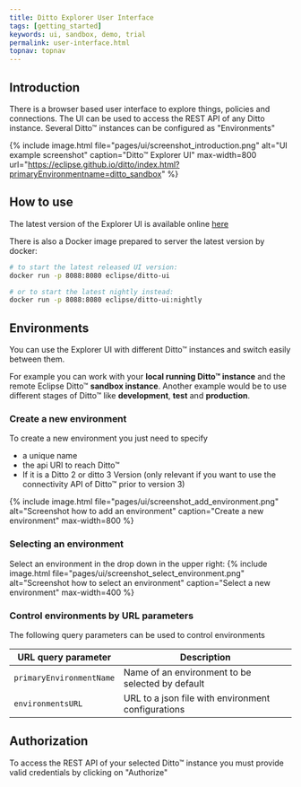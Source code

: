 ```yaml
---
title: Ditto Explorer User Interface
tags: [getting_started]
keywords: ui, sandbox, demo, trial
permalink: user-interface.html
topnav: topnav
---
```


## Introduction

There is a browser based user interface to explore things, policies and connections.
The UI can be used to access the REST API of any Ditto instance.
Several Ditto™ instances can be configured as "Environments"

{% include image.html file="pages/ui/screenshot_introduction.png" alt="UI example screenshot" caption="Ditto™ Explorer UI" max-width=800 url="https://eclipse.github.io/ditto/index.html?primaryEnvironmentname=ditto_sandbox" %}


## How to use

The latest version of the Explorer UI is available online [here](https://eclipse.github.io/ditto/index.html?primaryEnvironmentname=ditto_sandbox)

There is also a Docker image prepared to server the latest version by docker:
```bash
# to start the latest released UI version:
docker run -p 8088:8080 eclipse/ditto-ui

# or to start the latest nightly instead:
docker run -p 8088:8080 eclipse/ditto-ui:nightly
```

## Environments
You can use the Explorer UI with different Ditto™ instances and switch easily between them.

For example you can work with your **local running Ditto™ instance** and the remote Eclipse Ditto™ **sandbox instance**.
Another example would be to use different stages of Ditto™ like **development**, **test** and **production**.

### Create a new environment
To create a new environment you just need to specify
* a unique name
* the api URI to reach Ditto™
* If it is a Ditto 2 or ditto 3 Version (only relevant if you want to use the connectivity API of Ditto™ prior to version 3)

{% include image.html file="pages/ui/screenshot_add_environment.png" alt="Screenshot how to add an environment" caption="Create a new environment" max-width=800 %}

### Selecting an environment
Select an environment in the drop down in the upper right:
{% include image.html file="pages/ui/screenshot_select_environment.png" alt="Screenshot how to select an environment" caption="Select a new environment" max-width=400 %}


### Control environments by URL parameters
The following query parameters can be used to control environments

| URL query parameter | Description |
| ---------------------|-------------|
| `primaryEnvironmentName` | Name of an environment to be selected by default |
| `environmentsURL` | URL to a json file with environment configurations |

## Authorization
To access the REST API of your selected Ditto™ instance you must provide valid credentials by clicking on "Authorize"